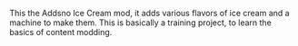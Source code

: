 This the Addsno Ice Cream mod, it adds various flavors of ice cream and a machine to make them.
This is basically a training project, to learn the basics of content modding.
